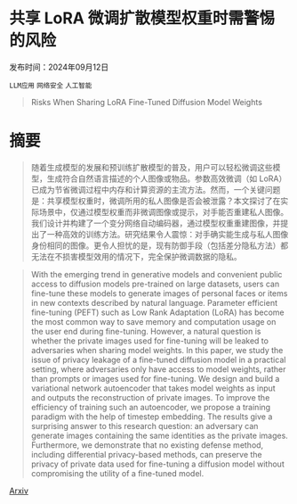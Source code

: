 # 共享 LoRA 微调扩散模型权重时需警惕的风险

发布时间：2024年09月12日

`LLM应用` `网络安全` `人工智能`

> Risks When Sharing LoRA Fine-Tuned Diffusion Model Weights

# 摘要

> 随着生成模型的发展和预训练扩散模型的普及，用户可以轻松微调这些模型，生成符合自然语言描述的个人图像或物品。参数高效微调（如 LoRA）已成为节省微调过程中内存和计算资源的主流方法。然而，一个关键问题是：共享模型权重时，微调所用的私人图像是否会被泄露？本文探讨了在实际场景中，仅通过模型权重而非微调图像或提示，对手能否重建私人图像。我们设计并构建了一个变分网络自动编码器，通过模型权重重建图像，并提出了一种高效的训练方法。研究结果令人震惊：对手确实能生成与私人图像身份相同的图像。更令人担忧的是，现有防御手段（包括差分隐私方法）都无法在不损害模型效用的情况下，完全保护微调数据的隐私。

> With the emerging trend in generative models and convenient public access to diffusion models pre-trained on large datasets, users can fine-tune these models to generate images of personal faces or items in new contexts described by natural language. Parameter efficient fine-tuning (PEFT) such as Low Rank Adaptation (LoRA) has become the most common way to save memory and computation usage on the user end during fine-tuning. However, a natural question is whether the private images used for fine-tuning will be leaked to adversaries when sharing model weights. In this paper, we study the issue of privacy leakage of a fine-tuned diffusion model in a practical setting, where adversaries only have access to model weights, rather than prompts or images used for fine-tuning. We design and build a variational network autoencoder that takes model weights as input and outputs the reconstruction of private images. To improve the efficiency of training such an autoencoder, we propose a training paradigm with the help of timestep embedding. The results give a surprising answer to this research question: an adversary can generate images containing the same identities as the private images. Furthermore, we demonstrate that no existing defense method, including differential privacy-based methods, can preserve the privacy of private data used for fine-tuning a diffusion model without compromising the utility of a fine-tuned model.

[Arxiv](https://arxiv.org/abs/2409.08482)